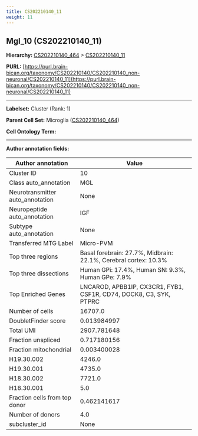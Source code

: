 ```yaml
---
title: CS202210140_11
weight: 11
---
```

## Mgl_10 (CS202210140_11)
<b>Hierarchy: </b>
[CS202210140_464](../CS202210140_464) >
[CS202210140_11](../CS202210140_11)

**PURL:** [https://purl.brain-bican.org/taxonomy/CS202210140/CS202210140_non-neuronal/CS202210140_11](https://purl.brain-bican.org/taxonomy/CS202210140/CS202210140_non-neuronal/CS202210140_11)

---


**Labelset:** Cluster (Rank: 1)

**Parent Cell Set:** Microglia ([CS202210140_464](../CS202210140_464))



**Cell Ontology Term:** 

[MARKER GENES.]: #


---

[TRANSFERRED ANNOTATIONS.]: #


[AUTHOR ANNOTATION FIELDS.]: #


**Author annotation fields:**

| Author annotation | Value |
|-------------------|-------|
|Cluster ID|10|
|Class auto_annotation|MGL|
|Neurotransmitter auto_annotation|None|
|Neuropeptide auto_annotation|IGF|
|Subtype auto_annotation|None|
|Transferred MTG Label|Micro-PVM|
|Top three regions|Basal forebrain: 27.7%, Midbrain: 22.1%, Cerebral cortex: 10.3%|
|Top three dissections|Human GPi: 17.4%, Human SN: 9.3%, Human GPe: 7.9%|
|Top Enriched Genes|LNCAROD, APBB1IP, CX3CR1, FYB1, CSF1R, CD74, DOCK8, C3, SYK, PTPRC|
|Number of cells|16707.0|
|DoubletFinder score|0.013984997|
|Total UMI|2907.781648|
|Fraction unspliced|0.717180156|
|Fraction mitochondrial|0.003400028|
|H19.30.002|4246.0|
|H19.30.001|4735.0|
|H18.30.002|7721.0|
|H18.30.001|5.0|
|Fraction cells from top donor|0.462141617|
|Number of donors|4.0|
|subcluster_id|None|

